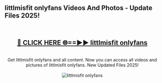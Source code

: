 <h2>littlmisfit onlyfans Videos And Photos - Update Files 2025!</h2>
<br>
<div align="center">
<h2><a href="https://linkcuts.com/hfmhzwbr" rel="nofollow">🔴 CLICK HERE 🌐==►► littlmisfit onlyfans</a></h2>
<br>
Get littlmisfit onlyfans and all content. Now you can access all videos and pictures of littlmisfit onlyfans. New Updated Files 2025!
<br>
<br>
<a href="https://linkcuts.com/hfmhzwbr" rel="nofollow" data-target="animated-image.originalLink"><img src="https://i.ibb.co.com/WyWwxjT/player-gif2.gif" alt="littlmisfit onlyfans" style="max-width: 100%; display: inline-block;" data-target="animated-image.originalImage"></a>
</div>
<br>